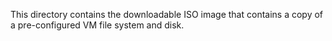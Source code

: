 This directory contains the downloadable ISO image that contains a copy of a pre-configured VM file system and disk.
